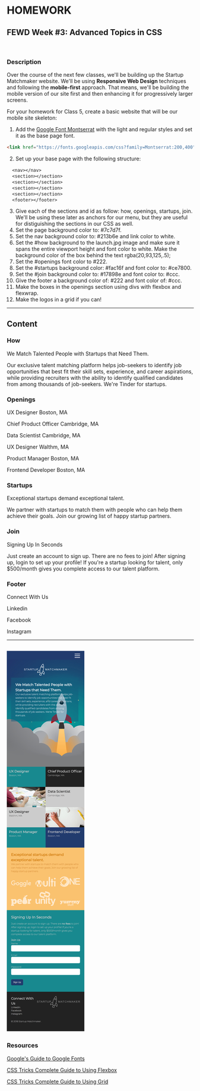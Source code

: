 # HOMEWORK

## FEWD Week #3: Advanced Topics in CSS

<br>

### Description

Over the course of the next few classes, we'll be building up the Startup Matchmaker website.  We'll be using **Responsive Web Design** techniques and following the **mobile-first** approach.  That means, we'll be building the mobile version of our site first and then enhancing it for progressively larger screens.

For your homework for Class 5, create a basic website that will be our mobile site skeleton:

1. Add the [Google Font Montserrat](https://fonts.google.com/specimen/Montserrat) with the light and regular styles and set it as the base page font.
```html
<link href="https://fonts.googleapis.com/css?family=Montserrat:200,400" rel="stylesheet">
```
2. Set up your base page with the following structure:
```
  <nav></nav>
  <section></section>
  <section></section>
  <section></section>
  <section></section>
  <footer></footer>
```
3. Give each of the sections and id as follow: how, openings, startups, join.  We'll be using these later as anchors for our menu, but they are useful for distiguishing the sections in our CSS as well.
4. Set the page background color to: #7c7d7f.
5. Set the nav background color to: #213b6e and link color to white.
6. Set the #how background to the launch.jpg image and make sure it spans the entire viewport height and font color to white.  Make the background color of the box behind the text rgba(20,93,125,.5);
7. Set the #openings font color to #222.
8. Set the #startups background color: #fac16f and font color to: #ce7800.
9. Set the #join background color to: #17898e and font color to: #ccc.
10. Give the footer a background color of: #222 and font color of: #ccc.
11. Make the boxes in the openings section using divs with flexbox and flexwrap.
12. Make the logos in a grid if you can!


---

## Content

### How

We Match Talented People with Startups that Need Them.


Our exclusive talent matching platform helps job-seekers to identify job opportunities that best fit their skill sets, experience, and career aspirations, while providing recruiters with the ability to identify qualified candidates from among thousands of job-seekers. We're Tinder for startups.

### Openings

UX Designer
Boston, MA

Chief Product Officer
Cambridge, MA

Data Scientist
Cambridge, MA

UX Designer
Walthm, MA

Product Manager
Boston, MA

Frontend Developer
Boston, MA

### Startups

Exceptional startups demand exceptional talent.


We partner with startups to match them with people who can help them achieve their goals. Join our growing list of happy startup partners.

### Join

Signing Up In Seconds


Just create an account to sign up. There are no fees to join! After signing up, login to set up your profile! If you're a startup looking for talent, only $500/month gives you complete access to our talent platform.

### Footer

Connect With Us

Linkedin

Facebook

Instagram

---
![](mobile-design.jpg)
---

### Resources

[Google's Guide to Google Fonts](https://developers.google.com/fonts/docs/getting_started)

[CSS Tricks Complete Guide to Using Flexbox](https://css-tricks.com/snippets/css/a-guide-to-flexbox/)

[CSS Tricks Complete Guide to Using Grid](https://css-tricks.com/snippets/css/complete-guide-grid/)


